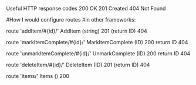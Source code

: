 
Useful HTTP response codes
200 OK
201 Created
404 Not Found

#How I would configure routes
#in other frameworks:

route 'addItem/#{id}/'
AddItem (string)
  201 (return ID)
  404 
  
route 'markItemComplete/#{id}/'
MarkItemComplete (ID)
  200 return ID
  404 

route 'unmarkItemComplete/#{id}/'
UnmarkComplete (ID)
  200 return ID
  404 

route 'deleteItem/#{id}/'
DeleteItem (ID)
  201 (return ID)
  404

route 'items/'
Items ()
  200

  
